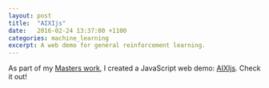 ```yaml
---
layout: post
title:  "AIXIjs"
date:   2016-02-24 13:37:00 +1100
categories: machine_learning
excerpt: A web demo for general reinforcement learning.
---
```


As part of my [Masters work](docs/masters_thesis.pdf), I created a JavaScript web demo: [AIXIjs](http://aslanides.io/aixijs). Check it out!